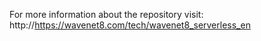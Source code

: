 For more information about the repository visit: http://https://wavenet8.com/tech/wavenet8_serverless_en
